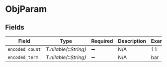 # ObjParam


## Fields

| Field                 | Type                  | Required              | Description           | Example               |
| --------------------- | --------------------- | --------------------- | --------------------- | --------------------- |
| `encoded_count`       | *T.nilable(::String)* | :heavy_minus_sign:    | N/A                   | 11                    |
| `encoded_term`        | *T.nilable(::String)* | :heavy_minus_sign:    | N/A                   | bar                   |